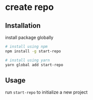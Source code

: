 # create repo

## Installation

install package globally

```sh
# install using npm
npm install -g start-repo

# install using yarn
yarn global add start-repo
```

## Usage

run `start-repo` to initialize a new project
